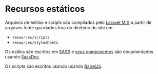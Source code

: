 # Recursos estáticos

Arquivos de estilos e scripts são compilados pelo [Laravel MIX](https://laravel-mix.com/) a partir de arquivos fonte guardados fora do diretório do site em:

- `resources/scripts`
- `resources/stylesheets`

Os estilos são escritos em [SASS](https://sass-lang.com/) e [seus componentes](/docs/components.html) são documentados usando [SassDoc](http://sassdoc.com/).

Os scripts são escritos usando usando [BabelJS](https://babeljs.io/).
